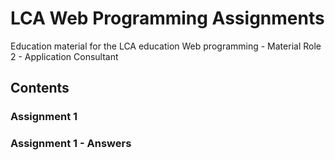 # LCA Web Programming Assignments
Education material for the LCA education Web programming - Material Role 2 - Application Consultant

## Contents

### Assignment 1

### Assignment 1 - Answers
